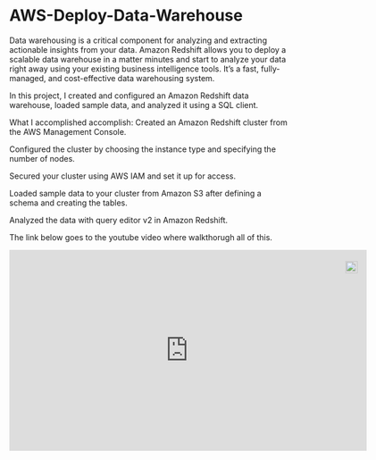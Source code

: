 # AWS-Deploy-Data-Warehouse

Data warehousing is a critical component for analyzing and extracting actionable insights from your data. Amazon Redshift allows you to deploy a scalable data warehouse in a matter minutes and start to analyze your data right away using your existing business intelligence tools. It’s a fast, fully-managed, and cost-effective data warehousing system.

In this project, I created and configured an Amazon Redshift data warehouse, loaded sample data, and analyzed it using a SQL client.

What I accomplished accomplish:
Created an Amazon Redshift cluster from the AWS Management Console.

Configured the cluster by choosing the instance type and specifying the number of nodes.

Secured your cluster using AWS IAM and set it up for access.

Loaded sample data to your cluster from Amazon S3 after defining a schema and creating the tables.

Analyzed the data with query editor v2 in Amazon Redshift.

The link below goes to the youtube video where walkthorugh all of this.

<!DOCTYPE html>
<html>
<div style="position:relative;width:fit-content;height:fit-content;">
            <a style="position:absolute;top:20px;right:1rem;opacity:0.8;" href="https://clipchamp.com/watch/egIJ9GMXeO3?utm_source=embed&utm_medium=embed&utm_campaign=watch">
                <img style="height:22px;" src="https://clipchamp.com/e.svg" alt="Made with Clipchamp" />
            </a>
            <iframe allow="autoplay;" allowfullscreen style="border:none" src="https://clipchamp.com/watch/egIJ9GMXeO3/embed" width="640" height="360"></iframe>
            </div>
</html>

